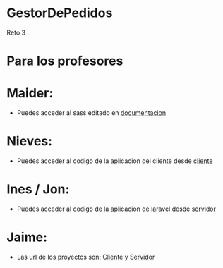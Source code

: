 # GestorDePedidos
Reto 3
# Para los profesores
# Maider:
- Puedes acceder al sass editado en [documentacion](documentacion/)
# Nieves:
- Puedes acceder al codigo de la aplicacion del cliente desde [cliente](Cliente/)
# Ines / Jon:
- Puedes acceder al codigo de la aplicacion de laravel desde [servidor](Servidor/)
# Jaime:
- Las url de los proyectos son:  [Cliente](https://cliente.killercervezas.blog) y [Servidor](http://killercervezas.blog)

  
